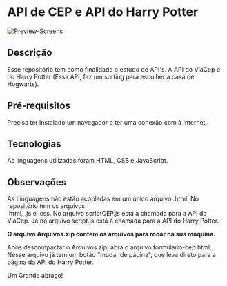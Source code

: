 # API de CEP e API do Harry Potter

![Preview-Screens](https://github.com/Henrique2305/Capacitacao-Taking/blob/testing/img1.png.git)

## Descrição

Esse repositório tem como finalidade o estudo de API's. 
A API do ViaCep e do Harry Potter (Essa API, faz um sorting para escolher a casa de Hogwarts).

## Pré-requisitos

Precisa ter instalado um navegador e ter uma conexão com à Internet.

## Tecnologias

As linguagens utilizadas foram HTML, CSS e JavaScript.

## Observações

As Linguagens não estão acopladas em um único arquivo .html. No repositório tem os  arquivos  
.html, .js e .css. No arquivo scriptCEP.js está à chamada para a API do ViaCep. Já no arquivo script.js está à chamada para a API do Harry Potter.

**O arquivo Arquivos.zip contem os arquivos para rodar na sua máquina.**

Após descompactar o Arquivos.zip, abra o arquivo formulario-cep.html. Nesse arquivo já tem um botão "mudar de página", que leva direto para a página da API do Harry Potter. 

Um Grande abraço!
